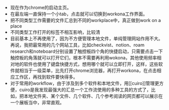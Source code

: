 - 现在作为chrome的启动主页。
- 在最左端一直保持一个小tab，点击就可以切换到workona工作界面。
- 把不同类型工作需要的文件汇总到不同的workplace中，真正做到work on a place
- 不同类型工作打开的标签不相互影响，比较清
- 目前基本上不再使用了，因为不方便管理本地文件，单纯管理网站作用不大。再说，我把最常用的几个网站工具，比如checkvist、notion、roam research和noteboard分别设置了触控板四个角的快捷启动，只需要点击一下触控板的角落就可以打开它们，根本不需要再利用wokona，其他使用频率相对地的软件也使用了键盘快捷方式，想用哪个就可以立即打开，这样，这些软件就相当于一级菜单，比先打开chrome浏览器，再打开workona，在点击相应工作区，再找到软件要快得多。
- 对于常用的workflow，由于涉及到多个软件和本地文件，用[[cuiro]]管理更方便，cuiro是我发现最强大的汇总一个工作流使用的多种工具的方式了，比如，把本地文件夹、某个文件、几个软件、几个参考阅读的网页都可以展示在一个展板当中，非常直观。
